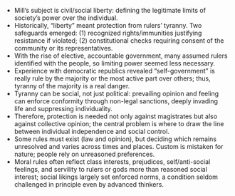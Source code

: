 - Mill’s subject is civil/social liberty: defining the legitimate limits of society’s power over the individual.
- Historically, “liberty” meant protection from rulers’ tyranny. Two safeguards emerged: (1) recognized rights/immunities justifying resistance if violated; (2) constitutional checks requiring consent of the community or its representatives.
- With the rise of elective, accountable government, many assumed rulers identified with the people, so limiting power seemed less necessary.
- Experience with democratic republics revealed “self-government” is really rule by the majority or the most active part over others; thus, tyranny of the majority is a real danger.
- Tyranny can be social, not just political: prevailing opinion and feeling can enforce conformity through non-legal sanctions, deeply invading life and suppressing individuality.
- Therefore, protection is needed not only against magistrates but also against collective opinion; the central problem is where to draw the line between individual independence and social control.
- Some rules must exist (law and opinion), but deciding which remains unresolved and varies across times and places. Custom is mistaken for nature; people rely on unreasoned preferences.
- Moral rules often reflect class interests, prejudices, self/anti-social feelings, and servility to rulers or gods more than reasoned social interest; social likings largely set enforced norms, a condition seldom challenged in principle even by advanced thinkers.